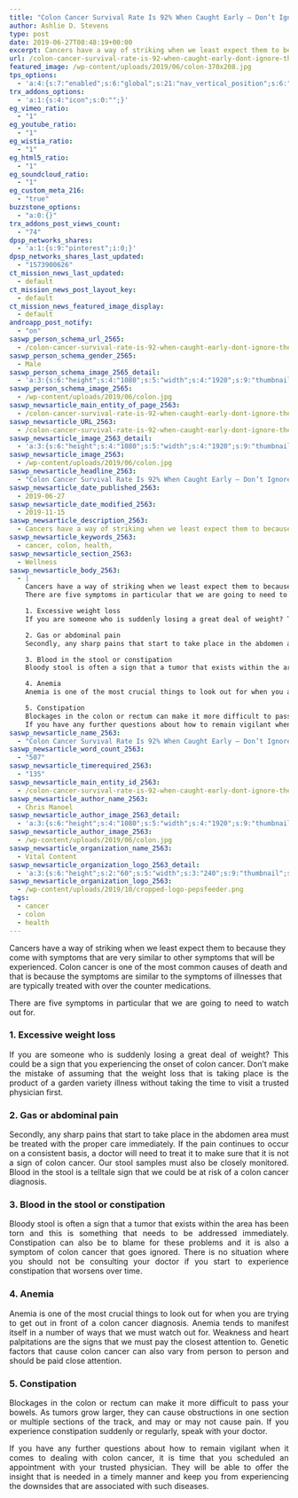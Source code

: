 ```yaml
---
title: "Colon Cancer Survival Rate Is 92% When Caught Early – Don’t Ignore These 5 Early Warning Signs"
author: Ashlie D. Stevens
type: post
date: 2019-06-27T08:48:19+00:00
excerpt: Cancers have a way of striking when we least expect them to because they come with symptoms that are very similar to other symptoms that will be experienced.
url: /colon-cancer-survival-rate-is-92-when-caught-early-dont-ignore-these-5-early-warning-signs/
featured_image: /wp-content/uploads/2019/06/colon-370x208.jpg
tps_options:
  - 'a:4:{s:7:"enabled";s:6:"global";s:21:"nav_vertical_position";s:6:"global";s:23:"nav_hide_on_first_slide";b:0;s:23:"slide_loading_mechanism";s:6:"global";}'
trx_addons_options:
  - 'a:1:{s:4:"icon";s:0:"";}'
eg_vimeo_ratio:
  - "1"
eg_youtube_ratio:
  - "1"
eg_wistia_ratio:
  - "1"
eg_html5_ratio:
  - "1"
eg_soundcloud_ratio:
  - "1"
eg_custom_meta_216:
  - "true"
buzzstone_options:
  - "a:0:{}"
trx_addons_post_views_count:
  - "74"
dpsp_networks_shares:
  - 'a:1:{s:9:"pinterest";i:0;}'
dpsp_networks_shares_last_updated:
  - "1573900626"
ct_mission_news_last_updated:
  - default
ct_mission_news_post_layout_key:
  - default
ct_mission_news_featured_image_display:
  - default
androapp_post_notify:
  - "on"
saswp_person_schema_url_2565:
  - /colon-cancer-survival-rate-is-92-when-caught-early-dont-ignore-these-5-early-warning-signs/
saswp_person_schema_gender_2565:
  - Male
saswp_person_schema_image_2565_detail:
  - 'a:3:{s:6:"height";s:4:"1080";s:5:"width";s:4:"1920";s:9:"thumbnail";s:64:"/wp-content/uploads/2019/06/colon.jpg";}'
saswp_person_schema_image_2565:
  - /wp-content/uploads/2019/06/colon.jpg
saswp_newsarticle_main_entity_of_page_2563:
  - /colon-cancer-survival-rate-is-92-when-caught-early-dont-ignore-these-5-early-warning-signs/
saswp_newsarticle_URL_2563:
  - /colon-cancer-survival-rate-is-92-when-caught-early-dont-ignore-these-5-early-warning-signs/
saswp_newsarticle_image_2563_detail:
  - 'a:3:{s:6:"height";s:4:"1080";s:5:"width";s:4:"1920";s:9:"thumbnail";s:64:"/wp-content/uploads/2019/06/colon.jpg";}'
saswp_newsarticle_image_2563:
  - /wp-content/uploads/2019/06/colon.jpg
saswp_newsarticle_headline_2563:
  - "Colon Cancer Survival Rate Is 92% When Caught Early – Don’t Ignore These 5 Early Warning Signs"
saswp_newsarticle_date_published_2563:
  - 2019-06-27
saswp_newsarticle_date_modified_2563:
  - 2019-11-15
saswp_newsarticle_description_2563:
  - Cancers have a way of striking when we least expect them to because they come with symptoms that are very similar to other symptoms that will be experienced. Colon cancer is one of the most common causes of death and that is because the symptoms are similar to the symptoms of illnesses that are typically…
saswp_newsarticle_keywords_2563:
  - cancer, colon, health,
saswp_newsarticle_section_2563:
  - Wellness
saswp_newsarticle_body_2563:
  - |
    Cancers have a way of striking when we least expect them to because they come with symptoms that are very similar to other symptoms that will be experienced. Colon cancer is one of the most common causes of death and that is because the symptoms are similar to the symptoms of illnesses that are typically treated with over the counter medications.
    There are five symptoms in particular that we are going to need to watch out for.

    1. Excessive weight loss
    If you are someone who is suddenly losing a great deal of weight? This could be a sign that you experiencing the onset of colon cancer. Don’t make the mistake of assuming that the weight loss that is taking place is the product of a garden variety illness without taking the time to visit a trusted physician first.

    2. Gas or abdominal pain
    Secondly, any sharp pains that start to take place in the abdomen area must be treated with the proper care immediately. If the pain continues to occur on a consistent basis, a doctor will need to treat it to make sure that it is not a sign of colon cancer. Our stool samples must also be closely monitored. Blood in the stool is a telltale sign that we could be at risk of a colon cancer diagnosis.

    3. Blood in the stool or constipation
    Bloody stool is often a sign that a tumor that exists within the area has been torn and this is something that needs to be addressed immediately. Constipation can also be to blame for these problems and it is also a symptom of colon cancer that goes ignored. There is no situation where you should not be consulting your doctor if you start to experience constipation that worsens over time.

    4. Anemia
    Anemia is one of the most crucial things to look out for when you are trying to get out in front of a colon cancer diagnosis. Anemia tends to manifest itself in a number of ways that we must watch out for. Weakness and heart palpitations are the signs that we must pay the closest attention to. Genetic factors that cause colon cancer can also vary from person to person and should be paid close attention.

    5. Constipation
    Blockages in the colon or rectum can make it more difficult to pass your bowels. As tumors grow larger, they can cause obstructions in one section or multiple sections of the track, and may or may not cause pain. If you experience constipation suddenly or regularly, speak with your doctor.
    If you have any further questions about how to remain vigilant when it comes to dealing with colon cancer, it is time that you scheduled an appointment with your trusted physician. They will be able to offer the insight that is needed in a timely manner and keep you from experiencing the downsides that are associated with such diseases.
saswp_newsarticle_name_2563:
  - "Colon Cancer Survival Rate Is 92% When Caught Early – Don’t Ignore These 5 Early Warning Signs"
saswp_newsarticle_word_count_2563:
  - "507"
saswp_newsarticle_timerequired_2563:
  - "135"
saswp_newsarticle_main_entity_id_2563:
  - /colon-cancer-survival-rate-is-92-when-caught-early-dont-ignore-these-5-early-warning-signs/
saswp_newsarticle_author_name_2563:
  - Chris Manoel
saswp_newsarticle_author_image_2563_detail:
  - 'a:3:{s:6:"height";s:4:"1080";s:5:"width";s:4:"1920";s:9:"thumbnail";s:64:"/wp-content/uploads/2019/06/colon.jpg";}'
saswp_newsarticle_author_image_2563:
  - /wp-content/uploads/2019/06/colon.jpg
saswp_newsarticle_organization_name_2563:
  - Vital Content
saswp_newsarticle_organization_logo_2563_detail:
  - 'a:3:{s:6:"height";s:2:"60";s:5:"width";s:3:"240";s:9:"thumbnail";s:82:"/wp-content/uploads/2019/10/cropped-logo-pepsfeeder.png";}'
saswp_newsarticle_organization_logo_2563:
  - /wp-content/uploads/2019/10/cropped-logo-pepsfeeder.png
tags:
  - cancer
  - colon
  - health
---
```


Cancers have a way of striking when we least expect them to because they come with symptoms that are very similar to other symptoms that will be experienced. Colon cancer is one of the most common causes of death and that is because the symptoms are similar to the symptoms of illnesses that are typically treated with over the counter medications.

<p style="text-align: justify;">
  There are five symptoms in particular that we are going to need to watch out for.<ins class="adsbygoogle" style="display: block; text-align: center;" data-ad-layout="in-article" data-ad-format="fluid" data-ad-client="ca-pub-6974233120371446" data-ad-slot="5561390310"></ins>
</p>

### 1. Excessive weight loss

<p style="text-align: justify;">
  If you are someone who is suddenly losing a great deal of weight? This could be a sign that you experiencing the onset of colon cancer. Don’t make the mistake of assuming that the weight loss that is taking place is the product of a garden variety illness without taking the time to visit a trusted physician first.
</p>

### 2. Gas or abdominal pain

<p style="text-align: justify;">
  Secondly, any sharp pains that start to take place in the abdomen area must be treated with the proper care immediately. If the pain continues to occur on a consistent basis, a doctor will need to treat it to make sure that it is not a sign of colon cancer. Our stool samples must also be closely monitored. Blood in the stool is a telltale sign that we could be at risk of a colon cancer diagnosis.
</p>

### 3. Blood in the stool or constipation

<p style="text-align: justify;">
  Bloody stool is often a sign that a tumor that exists within the area has been torn and this is something that needs to be addressed immediately. Constipation can also be to blame for these problems and it is also a symptom of colon cancer that goes ignored. There is no situation where you should not be consulting your doctor if you start to experience constipation that worsens over time.
</p>

### 4. Anemia

<p style="text-align: justify;">
  Anemia is one of the most crucial things to look out for when you are trying to get out in front of a colon cancer diagnosis. Anemia tends to manifest itself in a number of ways that we must watch out for. Weakness and heart palpitations are the signs that we must pay the closest attention to. Genetic factors that cause colon cancer can also vary from person to person and should be paid close attention.
</p>

### 5. Constipation

<p style="text-align: justify;">
  Blockages in the colon or rectum can make it more difficult to pass your bowels. As tumors grow larger, they can cause obstructions in one section or multiple sections of the track, and may or may not cause pain. If you experience constipation suddenly or regularly, speak with your doctor.
</p>

<p style="text-align: justify;">
  If you have any further questions about how to remain vigilant when it comes to dealing with colon cancer, it is time that you scheduled an appointment with your trusted physician. They will be able to offer the insight that is needed in a timely manner and keep you from experiencing the downsides that are associated with such diseases.<ins class="adsbygoogle" style="display: block; text-align: center;" data-ad-layout="in-article" data-ad-format="fluid" data-ad-client="ca-pub-6974233120371446" data-ad-slot="7074284510"></ins>
</p>
